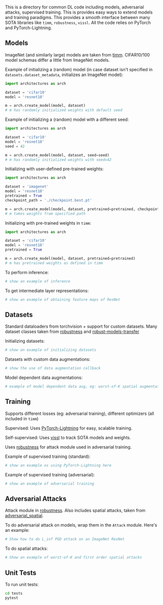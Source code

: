 This is a directory for common DL code including models, adversarial attacks, supervised training. This is provides easy ways to extend models and training paradigms. This provides a smooth interface between many SOTA libraries like ``timm``, ``robustness``, ``vissl``. All the code relies on PyTorch and PyTorch-Lightning.

## Models

ImageNet (and similarly large) models are taken from [timm](https://github.com/rwightman/pytorch-image-models). 
CIFAR10/100 model schemas differ a little from ImageNet models.

Example of initializing a (random) model (in case dataset isn't specified in ``datasets.dataset_metadata``, initializes an ImageNet model):

```python
import architectures as arch

dataset = 'cifar10'
model = 'resnet18'

m = arch.create_model(model, dataset)
# m has randomly initialized weights with default seed
```

Example of initializing a (random) model with a different seed:

```python
import architectures as arch

dataset = 'cifar10'
model = 'resnet18'
seed = 42

m = arch.create_model(model, dataset, seed=seed)
# m has randomly initialized weights with seed=42
```

Initializing with user-defined pre-trained weights:

```python
import architectures as arch

dataset = 'imagenet'
model = 'resnet18'
pretrained = True
checkpoint_path = './checkpoint.best.pt'

m = arch.create_model(model, dataset, pretrained=pretrained, checkpoint_path=checkpoint_path)
# m takes weights from specified path
```

Initializing with pre-trained weights in ``timm``:

```python
import architectures as arch

dataset = 'cifar10'
model = 'resnet18'
pretrained = True

m = arch.create_model(model, dataset, pretrained=pretrained)
# m has pretrained weights as defined in timm
```

To perform inference:

```python
# show an example of inference
```


To get intermediate layer representations:

```python
# show an example of obtaining feature maps of ResNet
```


## Datasets

Standard dataloaders from torchvision + support for custom datasets. Many dataset classes taken from [robustness](https://github.com/MadryLab/robustness) and [robust-models-transfer](https://github.com/Microsoft/robust-models-transfer)

Initializing datasets:

```python
# show an example of initializing datasets
```


Datasets with custom data augmentations:

```python
# show the use of data augmentation callback
```


Model dependent data augmentations:

```python
# example of model dependent data aug, eg: worst-of-K spatial augmentations
```


## Training

Supports different losses (eg: adversarial training), different optimizers (all included in ``timm``)

Supervised: Uses [PyTorch-Lightning](https://github.com/facebookresearch/vissl) for easy, scalable training. 

Self-supervised: Uses [vissl](https://github.com/facebookresearch/vissl) to track SOTA models and weights.

Uses [robustness](https://github.com/MadryLab/robustness) for attack module used in adversarial training.

Example of supervised training (standard):

```python
# show an example os using PyTorch-Lightning here
```


Example of supervised training (adversarial):

```python
# show an example of adversarial training
```


## Adversarial Attacks

Attack module in [robustness](https://github.com/MadryLab/robustness). Also includes spatial attacks, taken from [adversarial_spatial](https://github.com/MadryLab/adversarial_spatial).

To do adversarial attack on models, wrap them in the ``Attack`` module. Here's an example:

```python
# Show how to do L_inf PGD attack on an ImageNet ResNet
```


To do spatial attacks:

```python
# Show an example of worst-of-K and first order spatial attacks
```

## Unit Tests

To run unit tests:

```bash
cd tests
pytest
```